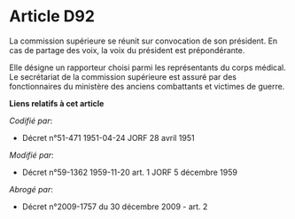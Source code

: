 # Article D92

La commission supérieure se réunit sur convocation de son président. En cas de partage des voix, la voix du président est
prépondérante.

Elle désigne un rapporteur choisi parmi les représentants du corps médical. Le secrétariat de la commission supérieure est
assuré par des fonctionnaires du ministère des anciens combattants et victimes de guerre.

**Liens relatifs à cet article**

_Codifié par_:

  - Décret n°51-471 1951-04-24 JORF 28 avril 1951

_Modifié par_:

  - Décret n°59-1362 1959-11-20 art. 1 JORF 5 décembre 1959

_Abrogé par_:

  - Décret n°2009-1757 du 30 décembre 2009 - art. 2
